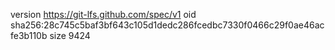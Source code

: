version https://git-lfs.github.com/spec/v1
oid sha256:28c745c5baf3bf643c105d1dedc286fcedbc7330f0466c29f0ae46acfe3b110b
size 9424
